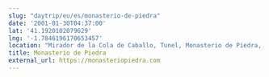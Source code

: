 ```yaml
---
slug: "daytrip/eu/es/monasterio-de-piedra"
date: '2001-01-30T04:37:00'
lat: '41.1920102079629'
lng: '-1.7846196170653457'
location: "Mirador de la Cola de Caballo, Tunel, Monasterio de Piedra, Nuévalos,Comunidad de Calatayud, Zaragoza, Aragón, España"
title: Monasterio de Piedra
external_url: https://monasteriopiedra.com
---
```



